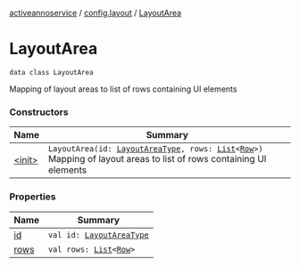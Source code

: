 [activeannoservice](../../index.md) / [config.layout](../index.md) / [LayoutArea](./index.md)

# LayoutArea

`data class LayoutArea`

Mapping of layout areas to list of rows containing UI elements

### Constructors

| Name | Summary |
|---|---|
| [&lt;init&gt;](-init-.md) | `LayoutArea(id: `[`LayoutAreaType`](../-layout-area-type/index.md)`, rows: `[`List`](https://kotlinlang.org/api/latest/jvm/stdlib/kotlin.collections/-list/index.html)`<`[`Row`](../-row/index.md)`>)`<br>Mapping of layout areas to list of rows containing UI elements |

### Properties

| Name | Summary |
|---|---|
| [id](id.md) | `val id: `[`LayoutAreaType`](../-layout-area-type/index.md) |
| [rows](rows.md) | `val rows: `[`List`](https://kotlinlang.org/api/latest/jvm/stdlib/kotlin.collections/-list/index.html)`<`[`Row`](../-row/index.md)`>` |
